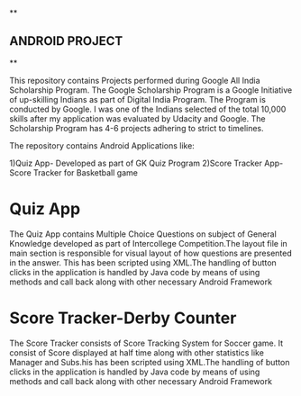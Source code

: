 

**

## ANDROID PROJECT

**



This repository contains Projects performed during Google All India Scholarship Program. The Google Scholarship Program is a Google Initiative of up-skilling Indians as part of Digital India Program. The Program is conducted by Google. I was one of the Indians selected of the total 10,000 skills after my application was evaluated by Udacity and Google. The Scholarship Program has 4-6 projects adhering to strict to timelines.

The repository contains Android Applications like:

1)Quiz App- Developed as part of GK Quiz Program
2)Score Tracker App-Score Tracker for Basketball game

# Quiz App 

The Quiz App contains Multiple Choice Questions on subject of General Knowledge developed as part of Intercollege Competition.The layout file in main section is responsible for visual layout of how questions are presented in the answer. This has been scripted using XML.The handling of button clicks in the application is handled by Java code by means of using methods and call back along with other necessary Android Framework

# Score Tracker-Derby Counter 

The Score Tracker consists of Score Tracking System for Soccer game. It consist of Score displayed at half time along with other statistics like Manager and Subs.his has been scripted using XML.The handling of button clicks in the application is handled by Java code by means of using methods and call back along with other necessary Android Framework
